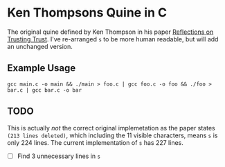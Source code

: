 # Ken Thompsons Quine in C

The original quine defined by Ken Thompson in his paper [Reflections on
Trusting Trust](rott.pdf). I've re-arranged `s` to be more human
readable, but will add an unchanged version.

## Example Usage

`gcc main.c -o main && ./main > foo.c | gcc foo.c -o foo && ./foo > bar.c | gcc bar.c -o bar`

## TODO

This is actually *not* the correct original implemetation as the paper
states `(213 lines deleted)`, which including the 11 visible characters,
means `s` is only 224 lines. The current implementation of `s` has 227
lines.

* [ ] Find 3 unnecessary lines in `s`
